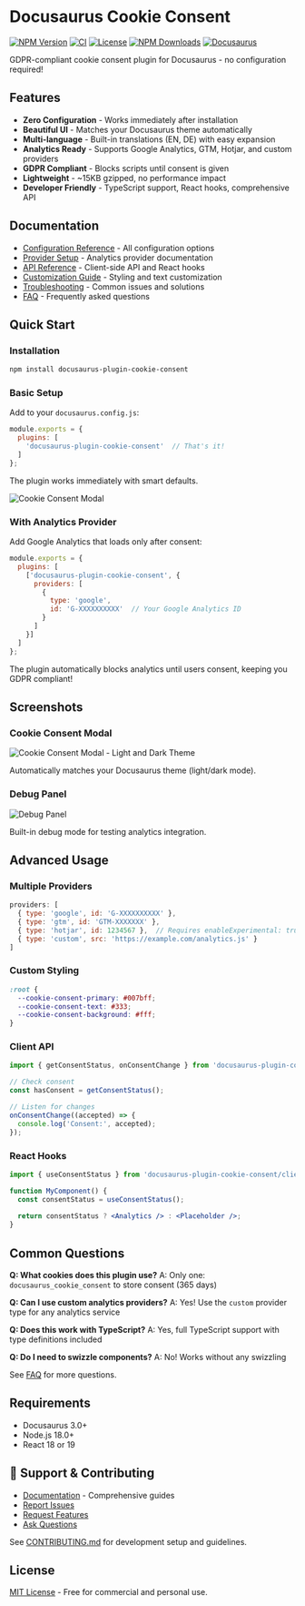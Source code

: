 # Docusaurus Cookie Consent

[![NPM Version](https://img.shields.io/npm/v/docusaurus-plugin-cookie-consent)](https://www.npmjs.com/package/docusaurus-plugin-cookie-consent)
[![CI](https://github.com/bulletinmybeard/docusaurus-plugin-cookie-consent/actions/workflows/ci.yml/badge.svg)](https://github.com/bulletinmybeard/docusaurus-plugin-cookie-consent/actions/workflows/ci.yml)
[![License](https://img.shields.io/badge/License-MIT-yellow)](./LICENSE)
[![NPM Downloads](https://img.shields.io/npm/dm/docusaurus-plugin-cookie-consent)](https://www.npmjs.com/package/docusaurus-plugin-cookie-consent)
[![Docusaurus](https://img.shields.io/badge/Docusaurus-3.0%2B-green)](https://docusaurus.io/)

GDPR-compliant cookie consent plugin for Docusaurus - no configuration required!

## Features

- **Zero Configuration** - Works immediately after installation
- **Beautiful UI** - Matches your Docusaurus theme automatically
- **Multi-language** - Built-in translations (EN, DE) with easy expansion
- **Analytics Ready** - Supports Google Analytics, GTM, Hotjar, and custom providers
- **GDPR Compliant** - Blocks scripts until consent is given
- **Lightweight** - ~15KB gzipped, no performance impact
-  **Developer Friendly** - TypeScript support, React hooks, comprehensive API

## Documentation

- [Configuration Reference](./docs/CONFIGURATION.md) - All configuration options
- [Provider Setup](./docs/PROVIDERS.md) - Analytics provider documentation
- [API Reference](./docs/API.md) - Client-side API and React hooks
- [Customization Guide](./docs/CUSTOMIZATION.md) - Styling and text customization
- [Troubleshooting](./docs/TROUBLESHOOTING.md) - Common issues and solutions
- [FAQ](./docs/FAQ.md) - Frequently asked questions

## Quick Start

### Installation

```bash
npm install docusaurus-plugin-cookie-consent
```

### Basic Setup

Add to your `docusaurus.config.js`:

```js
module.exports = {
  plugins: [
    'docusaurus-plugin-cookie-consent'  // That's it!
  ]
};
```

The plugin works immediately with smart defaults.

![Cookie Consent Modal](./screenshots/cookie-consent-modal.png)

### With Analytics Provider

Add Google Analytics that loads only after consent:

```js
module.exports = {
  plugins: [
    ['docusaurus-plugin-cookie-consent', {
      providers: [
        {
          type: 'google',
          id: 'G-XXXXXXXXXX'  // Your Google Analytics ID
        }
      ]
    }]
  ]
};
```

The plugin automatically blocks analytics until users consent, keeping you GDPR compliant!

## Screenshots

### Cookie Consent Modal
![Cookie Consent Modal - Light and Dark Theme](./screenshots/modal-light-dark.png)

Automatically matches your Docusaurus theme (light/dark mode).

### Debug Panel
![Debug Panel](./screenshots/debug-panel.png)

Built-in debug mode for testing analytics integration.

## Advanced Usage

### Multiple Providers

```js
providers: [
  { type: 'google', id: 'G-XXXXXXXXXX' },
  { type: 'gtm', id: 'GTM-XXXXXXX' },
  { type: 'hotjar', id: 1234567 },  // Requires enableExperimental: true
  { type: 'custom', src: 'https://example.com/analytics.js' }
]
```

### Custom Styling

```css
:root {
  --cookie-consent-primary: #007bff;
  --cookie-consent-text: #333;
  --cookie-consent-background: #fff;
}
```

### Client API

```js
import { getConsentStatus, onConsentChange } from 'docusaurus-plugin-cookie-consent/client';

// Check consent
const hasConsent = getConsentStatus();

// Listen for changes
onConsentChange((accepted) => {
  console.log('Consent:', accepted);
});
```

### React Hooks

```jsx
import { useConsentStatus } from 'docusaurus-plugin-cookie-consent/client/hooks';

function MyComponent() {
  const consentStatus = useConsentStatus();
  
  return consentStatus ? <Analytics /> : <Placeholder />;
}
```

## Common Questions

**Q: What cookies does this plugin use?**
A: Only one: `docusaurus_cookie_consent` to store consent (365 days)

**Q: Can I use custom analytics providers?**
A: Yes! Use the `custom` provider type for any analytics service

**Q: Does this work with TypeScript?**
A: Yes, full TypeScript support with type definitions included

**Q: Do I need to swizzle components?**
A: No! Works without any swizzling

See [FAQ](./docs/FAQ.md) for more questions.

## Requirements

- Docusaurus 3.0+
- Node.js 18.0+  
- React 18 or 19

## 🤝 Support & Contributing

- [Documentation](./docs/) - Comprehensive guides
- [Report Issues](https://github.com/bulletinmybeard/docusaurus-plugin-cookie-consent/issues)
- [Request Features](https://github.com/bulletinmybeard/docusaurus-plugin-cookie-consent/discussions)
- [Ask Questions](https://github.com/bulletinmybeard/docusaurus-plugin-cookie-consent/discussions)

See [CONTRIBUTING.md](CONTRIBUTING.md) for development setup and guidelines.

## License

[MIT License](LICENSE) - Free for commercial and personal use.
